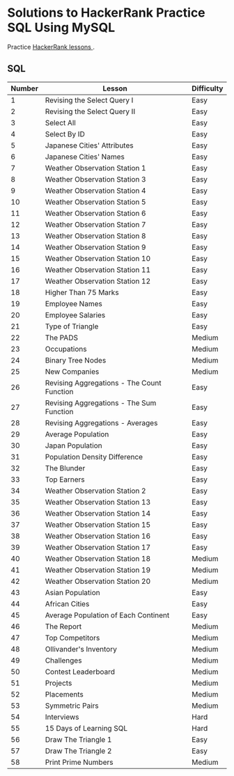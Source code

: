# Solutions to HackerRank Practice SQL Using MySQL


<p>Practice <a href="https://www.hackerrank.com" title="Lessons"> HackerRank lessons </a>.</p>

## SQL
 Number | Lesson                                  | Difficulty
 --------------------------------|--------------------------------|----------
 1 | Revising the Select Query I | Easy
 2 | Revising the Select Query II | Easy
 3 | Select All | Easy
 4 | Select By ID | Easy
 5 | Japanese Cities' Attributes | Easy
 6 | Japanese Cities' Names | Easy
 7 | Weather Observation Station 1 | Easy
 8 | Weather Observation Station 3 | Easy
 9 | Weather Observation Station 4 | Easy
 10 | Weather Observation Station 5 | Easy
 11 | Weather Observation Station 6 | Easy
 12 | Weather Observation Station 7 | Easy
 13 | Weather Observation Station 8 | Easy
 14 | Weather Observation Station 9 | Easy
 15 | Weather Observation Station 10 | Easy
 16 | Weather Observation Station 11 | Easy
 17 | Weather Observation Station 12 | Easy
 18 | Higher Than 75 Marks | Easy
 19 | Employee Names | Easy
 20 | Employee Salaries | Easy
 21 | Type of Triangle | Easy
 22 | The PADS | Medium
 23 | Occupations | Medium
 24 | Binary Tree Nodes | Medium
 25 | New Companies | Medium
 26 | Revising Aggregations - The Count Function | Easy
 27 | Revising Aggregations - The Sum Function | Easy
 28 | Revising Aggregations - Averages | Easy
 29 | Average Population | Easy
 30 | Japan Population | Easy
 31 | Population Density Difference | Easy
 32 | The Blunder | Easy
 33 | Top Earners | Easy
 34 | Weather Observation Station 2 | Easy
 35 | Weather Observation Station 13 | Easy
 36 | Weather Observation Station 14 | Easy
 37 | Weather Observation Station 15 | Easy
 38 | Weather Observation Station 16 | Easy
 39 | Weather Observation Station 17 | Easy
 40 | Weather Observation Station 18 | Medium
 41 | Weather Observation Station 19 | Medium
 42 | Weather Observation Station 20 | Medium
 43 | Asian Population | Easy
 44 | African Cities | Easy
 45 | Average Population of Each Continent | Easy
 46 | The Report | Medium
 47 | Top Competitors | Medium
 48 | Ollivander's Inventory | Medium
 49 | Challenges | Medium
 50 | Contest Leaderboard | Medium
 51 | Projects | Medium
 52 | Placements | Medium
 53 | Symmetric Pairs | Medium
 54 | Interviews | Hard
 55 | 15 Days of Learning SQL | Hard
 56 | Draw The Triangle 1 | Easy
 57 | Draw The Triangle 2 | Easy
 58 | Print Prime Numbers | Medium